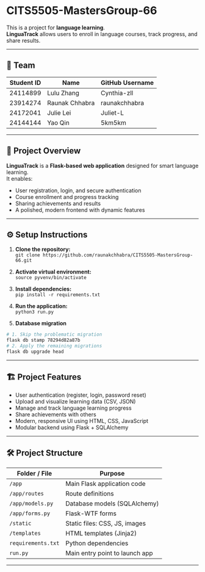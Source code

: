# CITS5505-MastersGroup-66

This is a project for **language learning**.  
**LinguaTrack** allows users to enroll in language courses, track progress, and share results.

---

## 🌟 Team

| Student ID   | Name            | GitHub Username   |
|--------------|-----------------|-------------------|
| 24114899     | Lulu Zhang      | Cynthia-zll       |
| 23914274     | Raunak Chhabra  | raunakchhabra     |
| 24172041     | Julie Lei       | Juliet-L          |
| 24144144     | Yao Qin         | 5km5km            |

---

## 🚀 Project Overview

**LinguaTrack** is a **Flask-based web application** designed for smart language learning.  
It enables:
- User registration, login, and secure authentication
- Course enrollment and progress tracking
- Sharing achievements and results
- A polished, modern frontend with dynamic features

---

## ⚙️ Setup Instructions

1. **Clone the repository:**  
   `git clone https://github.com/raunakchhabra/CITS5505-MastersGroup-66.git`

2. **Activate virtual environment:**  
   `source pyvenv/bin/activate`

3. **Install dependencies:**  
   `pip install -r requirements.txt`

4. **Run the application:**  
   `python3 run.py`

5. **Database migration**
```bash
# 1. Skip the problematic migration
flask db stamp 78294d82a87b
# 2. Apply the remaining migrations
flask db upgrade head
```
   
---

## 🏗️ Project Features

- User authentication (register, login, password reset)
- Upload and visualize learning data (CSV, JSON)
- Manage and track language learning progress
- Share achievements with others
- Modern, responsive UI using HTML, CSS, JavaScript
- Modular backend using Flask + SQLAlchemy

---

## 🛠️ Project Structure

| Folder / File         | Purpose                                    |
|-----------------------|-------------------------------------------|
| `/app`               | Main Flask application code               |
| `/app/routes`        | Route definitions                         |
| `/app/models.py`     | Database models (SQLAlchemy)              |
| `/app/forms.py`      | Flask-WTF forms                          |
| `/static`            | Static files: CSS, JS, images             |
| `/templates`         | HTML templates (Jinja2)                   |
| `requirements.txt`   | Python dependencies                      |
| `run.py`             | Main entry point to launch app           |

---
